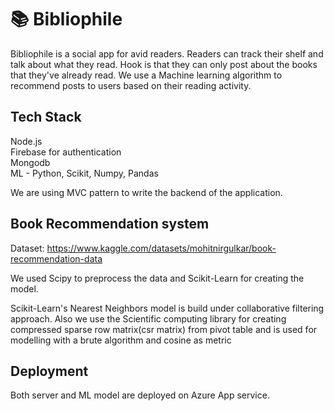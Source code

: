 # 📚 Bibliophile
Bibliophile is a social app for avid readers. 
Readers can track their shelf and talk about what they read. Hook is that they can only post about the books that they've already read.
We use a Machine learning algorithm to recommend posts to users based on their reading activity.

## Tech Stack
Node.js <br/>
Firebase for authentication <br/>
Mongodb <br/>
ML - Python, Scikit, Numpy, Pandas <br/>

We are using MVC pattern to write the backend of the application.

## Book Recommendation system
Dataset: https://www.kaggle.com/datasets/mohitnirgulkar/book-recommendation-data

We used Scipy to preprocess the data and Scikit-Learn for creating the model.

Scikit-Learn's Nearest Neighbors model is build under collaborative filtering approach. Also we use the Scientific computing library for creating compressed sparse row matrix(csr matrix) from pivot table and is used for modelling with a brute algorithm and cosine as metric

## Deployment

Both server and ML model are deployed on Azure App service.
